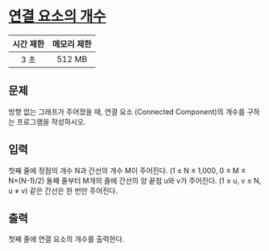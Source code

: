 # [연결 요소의 개수](https://www.acmicpc.net/problem/11724)

| 시간 제한 | 메모리 제한 |
| :-------: | :---------: |
| 3 초      | 512 MB      |

## 문제

방향 없는 그래프가 주어졌을 때, 연결 요소 (Connected Component)의 개수를 구하는 프로그램을 작성하시오.


## 입력

첫째 줄에 정점의 개수 N과 간선의 개수 M이 주어진다. (1 ≤ N ≤ 1,000, 0 ≤ M ≤ N×(N-1)/2) 둘째 줄부터 M개의 줄에 간선의 양 끝점 u와 v가 주어진다. (1 ≤ u, v ≤ N, u ≠ v) 같은 간선은 한 번만 주어진다.


## 출력

첫째 줄에 연결 요소의 개수를 출력한다.

